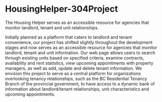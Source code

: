 # HousingHelper-304Project

The Housing Helper serves as an accessible resource for agencies that monitor landlord, tenant and unit relationships.

Initially planned as a platform that caters to landlord and tenant convenience, our project has shifted slightly throughout the development stages and now serves as an accessible resource for agencies that monitor landlord, tenant and unit information. Our web page allows users to search through existing units based on specified criteria, examine contracts, availability and rent statistics, view upcoming appointments with property managers, as well as add, update and delete tenant information. We envision this project to serve as a central platform for organizations overlooking tenancy relationships, such as the BC Residential Tenancy Branch of the provincial government, to have access to a dynamic bank of information about landlord/tenant relationships, unit characteristics and upcoming appointments.
